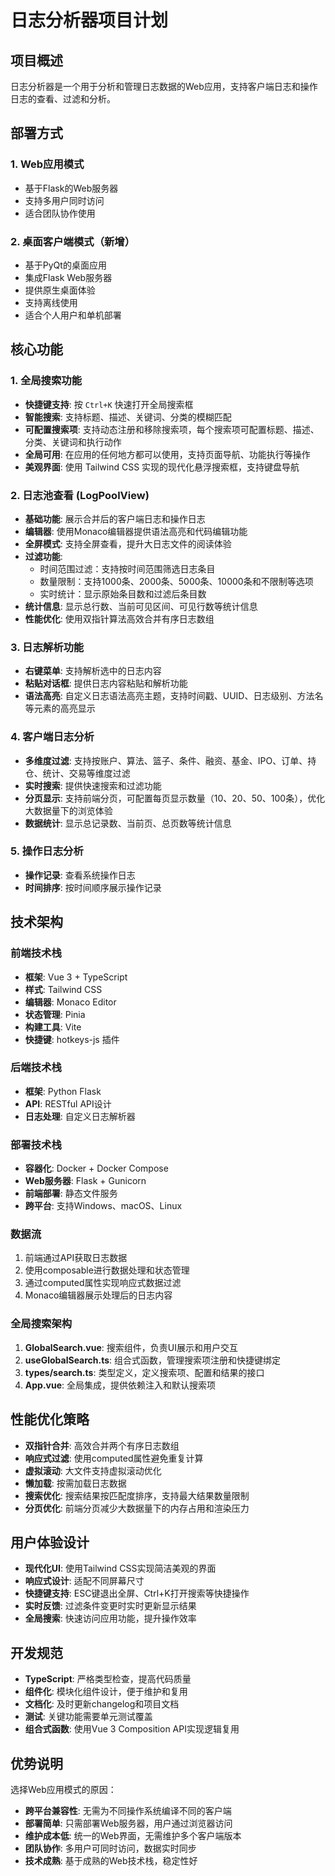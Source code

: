 # 日志分析器项目计划

## 项目概述
日志分析器是一个用于分析和管理日志数据的Web应用，支持客户端日志和操作日志的查看、过滤和分析。

## 部署方式

### 1. Web应用模式
- 基于Flask的Web服务器
- 支持多用户同时访问
- 适合团队协作使用

### 2. 桌面客户端模式（新增）
- 基于PyQt的桌面应用
- 集成Flask Web服务器
- 提供原生桌面体验
- 支持离线使用
- 适合个人用户和单机部署

## 核心功能

### 1. 全局搜索功能
- **快捷键支持**: 按 `Ctrl+K` 快速打开全局搜索框
- **智能搜索**: 支持标题、描述、关键词、分类的模糊匹配
- **可配置搜索项**: 支持动态注册和移除搜索项，每个搜索项可配置标题、描述、分类、关键词和执行动作
- **全局可用**: 在应用的任何地方都可以使用，支持页面导航、功能执行等操作
- **美观界面**: 使用 Tailwind CSS 实现的现代化悬浮搜索框，支持键盘导航

### 2. 日志池查看 (LogPoolView)
- **基础功能**: 展示合并后的客户端日志和操作日志
- **编辑器**: 使用Monaco编辑器提供语法高亮和代码编辑功能
- **全屏模式**: 支持全屏查看，提升大日志文件的阅读体验
- **过滤功能**: 
  - 时间范围过滤：支持按时间范围筛选日志条目
  - 数量限制：支持1000条、2000条、5000条、10000条和不限制等选项
  - 实时统计：显示原始条目数和过滤后条目数
- **统计信息**: 显示总行数、当前可见区间、可见行数等统计信息
- **性能优化**: 使用双指针算法高效合并有序日志数组

### 3. 日志解析功能
- **右键菜单**: 支持解析选中的日志内容
- **粘贴对话框**: 提供日志内容粘贴和解析功能
- **语法高亮**: 自定义日志语法高亮主题，支持时间戳、UUID、日志级别、方法名等元素的高亮显示

### 4. 客户端日志分析
- **多维度过滤**: 支持按账户、算法、篮子、条件、融资、基金、IPO、订单、持仓、统计、交易等维度过滤
- **实时搜索**: 提供快速搜索和过滤功能
- **分页显示**: 支持前端分页，可配置每页显示数量（10、20、50、100条），优化大数据量下的浏览体验
- **数据统计**: 显示总记录数、当前页、总页数等统计信息

### 5. 操作日志分析
- **操作记录**: 查看系统操作日志
- **时间排序**: 按时间顺序展示操作记录

## 技术架构

### 前端技术栈
- **框架**: Vue 3 + TypeScript
- **样式**: Tailwind CSS
- **编辑器**: Monaco Editor
- **状态管理**: Pinia
- **构建工具**: Vite
- **快捷键**: hotkeys-js 插件

### 后端技术栈
- **框架**: Python Flask
- **API**: RESTful API设计
- **日志处理**: 自定义日志解析器

### 部署技术栈
- **容器化**: Docker + Docker Compose
- **Web服务器**: Flask + Gunicorn
- **前端部署**: 静态文件服务
- **跨平台**: 支持Windows、macOS、Linux

### 数据流
1. 前端通过API获取日志数据
2. 使用composable进行数据处理和状态管理
3. 通过computed属性实现响应式数据过滤
4. Monaco编辑器展示处理后的日志内容

### 全局搜索架构
1. **GlobalSearch.vue**: 搜索组件，负责UI展示和用户交互
2. **useGlobalSearch.ts**: 组合式函数，管理搜索项注册和快捷键绑定
3. **types/search.ts**: 类型定义，定义搜索项、配置和结果的接口
4. **App.vue**: 全局集成，提供依赖注入和默认搜索项

## 性能优化策略
- **双指针合并**: 高效合并两个有序日志数组
- **响应式过滤**: 使用computed属性避免重复计算
- **虚拟滚动**: 大文件支持虚拟滚动优化
- **懒加载**: 按需加载日志数据
- **搜索优化**: 搜索结果按匹配度排序，支持最大结果数量限制
- **分页优化**: 前端分页减少大数据量下的内存占用和渲染压力

## 用户体验设计
- **现代化UI**: 使用Tailwind CSS实现简洁美观的界面
- **响应式设计**: 适配不同屏幕尺寸
- **快捷键支持**: ESC键退出全屏、Ctrl+K打开搜索等快捷操作
- **实时反馈**: 过滤条件变更时实时更新显示结果
- **全局搜索**: 快速访问应用功能，提升操作效率

## 开发规范
- **TypeScript**: 严格类型检查，提高代码质量
- **组件化**: 模块化组件设计，便于维护和复用
- **文档化**: 及时更新changelog和项目文档
- **测试**: 关键功能需要单元测试覆盖
- **组合式函数**: 使用Vue 3 Composition API实现逻辑复用

## 优势说明

选择Web应用模式的原因：
- **跨平台兼容性**: 无需为不同操作系统编译不同的客户端
- **部署简单**: 只需部署Web服务器，用户通过浏览器访问
- **维护成本低**: 统一的Web界面，无需维护多个客户端版本
- **团队协作**: 多用户可同时访问，数据实时同步
- **技术成熟**: 基于成熟的Web技术栈，稳定性好

